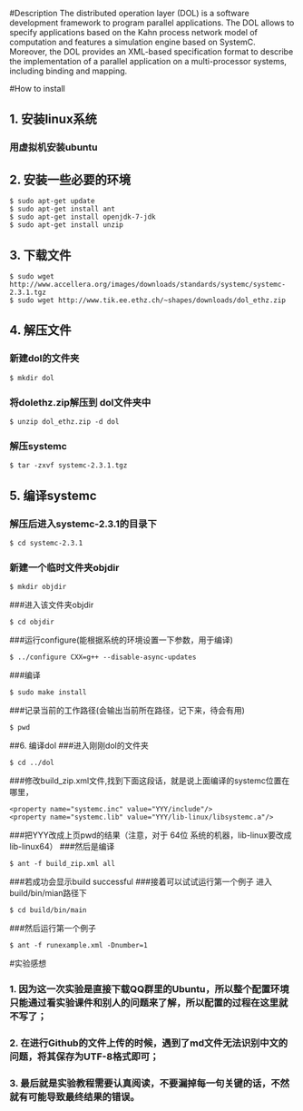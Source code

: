﻿#Description
The distributed operation layer (DOL) is a software development framework to program parallel applications. The DOL allows to specify applications based on the Kahn process network model of computation and features a simulation engine based on SystemC. Moreover, the DOL provides an XML-based specification format to describe the implementation of a parallel application on a multi-processor systems, including binding and mapping.

#How to install
##  1. 安装linux系统
### 用虚拟机安装ubuntu
##  2. 安装一些必要的环境
```
$ sudo apt-get update
$ sudo apt-get install ant
$ sudo apt-get install openjdk-7-jdk
$ sudo apt-get install unzip
```
## 3. 下载文件
```
$ sudo wget http://www.accellera.org/images/downloads/standards/systemc/systemc-2.3.1.tgz
$ sudo wget http://www.tik.ee.ethz.ch/~shapes/downloads/dol_ethz.zip
```
## 4. 解压文件
### 新建dol的文件夹 
```
$ mkdir dol
```
### 将dolethz.zip解压到 dol文件夹中
```
$ unzip dol_ethz.zip -d dol
```
### 解压systemc
```
$ tar -zxvf systemc-2.3.1.tgz
```
## 5. 编译systemc
### 解压后进入systemc-2.3.1的目录下
```
$ cd systemc-2.3.1
```
### 新建一个临时文件夹objdir
```
$ mkdir objdir
```
###进入该文件夹objdir
```
$ cd objdir
```
###运行configure(能根据系统的环境设置一下参数，用于编译)
```
$ ../configure CXX=g++ --disable-async-updates
```
###编译
```
$ sudo make install
```
###记录当前的工作路径(会输出当前所在路径，记下来，待会有用)
```
$ pwd
```
##6. 编译dol
###进入刚刚dol的文件夹
```
$ cd ../dol
```
###修改build_zip.xml文件,找到下面这段话，就是说上面编译的systemc位置在哪里，
```
<property name="systemc.inc" value="YYY/include"/>
<property name="systemc.lib" value="YYY/lib-linux/libsystemc.a"/>
```
###把YYY改成上页pwd的结果（注意，对于  64位 系统的机器，lib-linux要改成lib-linux64）
###然后是编译
```
$ ant -f build_zip.xml all
```
###若成功会显示build successful
###接着可以试试运行第一个例子
进入build/bin/mian路径下
```
$ cd build/bin/main
```
###然后运行第一个例子
```
$ ant -f runexample.xml -Dnumber=1
```

#实验感想
### 1. 因为这一次实验是直接下载QQ群里的Ubuntu，所以整个配置环境只能通过看实验课件和别人的问题来了解，所以配置的过程在这里就不写了；
### 2. 在进行Github的文件上传的时候，遇到了md文件无法识别中文的问题，将其保存为UTF-8格式即可；
### 3. 最后就是实验教程需要认真阅读，不要漏掉每一句关键的话，不然就有可能导致最终结果的错误。
